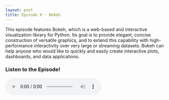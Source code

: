 ```yaml
---
layout: post
title: Episode 0 - Bokeh
---
```


This episode features Bokeh, which is a web-based and interactive visualization
library for Python. Its goal is to provide elegant, concise construction of
versatile graphics, and to extend this capability with high-performance
interactivity over very large or streaming datasets. Bokeh can help anyone who
would like to quickly and easily create interactive plots, dashboards, and
data applications.

### Listen to the Episode!

<audio controls>
   <source src="https://drive.google.com/a/quansight.com/file/d/1sOBC99-f77kFy4dy1IyIdqGk-v1d0-1s/view?usp=sharing" type="audio/mp3">
   <p>Your browser does not support HTML5 audio :(</p>
</audio>
